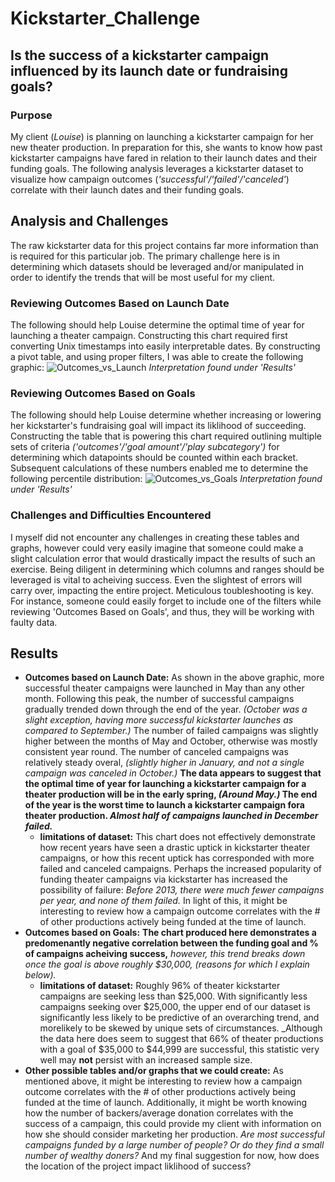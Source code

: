 # Kickstarter_Challenge

## Is the success of a kickstarter campaign influenced by its launch date or fundraising goals?

### Purpose

My client (_Louise_) is planning on launching a kickstarter campaign for her new theater production. In preparation for this, she wants to know how past kickstarter campaigns have fared in relation to their launch dates and their funding goals. The following analysis leverages a kickstarter dataset to visualize how campaign outcomes (_'successful'/'failed'/'canceled'_) correlate with their launch dates and their funding goals.

## Analysis and Challenges

The raw kickstarter data for this project contains far more information than is required for this particular job. The primary challenge here is in determining which datasets should be leveraged and/or manipulated in order to identify the trends that will be most useful for my client. 

### Reviewing Outcomes Based on Launch Date

The following should help Louise determine the optimal time of year for launching a theater campaign. Constructing this chart required first converting Unix timestamps into easily interpretable dates. By constructing a pivot table, and using proper filters, I was able to create the following graphic:
![Outcomes_vs_Launch](https://user-images.githubusercontent.com/106599446/172250716-afce9c7a-cdcd-412c-8762-26bd6769c32d.png)
_Interpretation found under 'Results'_

### Reviewing Outcomes Based on Goals

The following should help Louise determine whether increasing or lowering her kickstarter's fundraising goal will impact its liklihood of succeeding. Constructing the table that is powering this chart required outlining multiple sets of criteria _('outcomes'/'goal amount'/'play subcategory')_ for determining which datapoints should be counted within each bracket. Subsequent calculations of these numbers enabled me to determine the following percentile distribution:
![Outcomes_vs_Goals](https://user-images.githubusercontent.com/106599446/171743802-6e2aefca-30a4-4928-abf1-9ab48272243b.png)
_Interpretation found under 'Results'_

### Challenges and Difficulties Encountered

I myself did not encounter any challenges in creating these tables and graphs, however could very easily imagine that someone could make a slight calculation error that would drastically impact the results of such an exercise. Being diligent in determining which columns and ranges should be leveraged is vital to acheiving success. Even the slightest of errors will carry over, impacting the entire project. Meticulous toubleshooting is key. For instance, someone could easily forget to include one of the filters while reviewing 'Outcomes Based on Goals', and thus, they will be working with faulty data. 

## Results

- **Outcomes based on Launch Date:** As shown in the above graphic, more successful theater campaigns were launched in May than any other month. Following this peak, the number of successful campaigns gradually trended down through the end of the year. _(October was a slight exception, having more successful kickstarter launches as compared to September.)_ The number of failed campaigns was slightly higher between the months of May and October, otherwise was mostly consistent year round. The number of canceled campaigns was relatively steady overal, _(slightly higher in January, and not a single campaign was canceled in October.)_ **The data appears to suggest that the optimal time of year for launching a kickstarter campaign for a theater production will be in the early spring, _(Around May.)_ The end of the year is the worst time to launch a kickstarter campaign fora theater production. _Almost half of campaigns launched in December failed._**
   - **limitations of dataset:** This chart does not effectively demonstrate how recent years have seen a drastic uptick in kickstarter theater campaigns, or how this recent uptick has corresponded with more failed and canceled campaigns. Perhaps the increased popularity of funding theater campaigns via kickstarter has increased the possibility of failure: _Before 2013, there were much fewer campaigns per year, and none of them failed._ In light of this, it might be interesting to review how a campaign outcome correlates with the # of other productions actively being funded at the time of launch.
- **Outcomes based on Goals:** **The chart produced here demonstrates a predomenantly negative correlation between the funding goal and % of campaigns acheiving success,** _however, this trend breaks down once the goal is above roughly $30,000, (reasons for which I explain below)._
    - **limitations of dataset:** Roughly 96% of theater kickstarter campaigns are seeking less than $25,000. With significantly less campaigns seeking over $25,000, the upper end of our dataset is significantly less likely to be predictive of an overarching trend, and morelikely to be skewed by unique sets of circumstances. _Although the data here does seem to suggest that 66% of theater productions with a goal of $35,000 to $44,999 are successful, this statistic very well may **not** persist with an increased sample size. 
- **Other possible tables and/or graphs that we could create:** As mentioned above, it might be interesting to review how a campaign outcome correlates with the # of other productions actively being funded at the time of launch. Additionally, it might be worth knowing how the number of backers/average donation correlates with the success of a campaign, this could provide my client with information on how she should consider marketing her production. _Are most successful campaigns funded by a large number of people? Or do they find a small number of wealthy doners?_ And my final suggestion for now, how does the location of the project impact liklihood of success?
